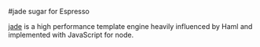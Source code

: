 #jade sugar for Espresso

[jade](http://jade-lang.com/) is a high performance template engine heavily influenced by Haml and implemented with JavaScript for node.
